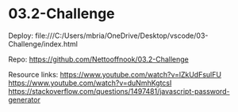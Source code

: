 # 03.2-Challenge

Deploy: file:///C:/Users/mbria/OneDrive/Desktop/vscode/03-Challenge/index.html

Repo: https://github.com/Nettooffnook/03.2-Challenge

Resource links:
https://www.youtube.com/watch?v=lZkUdFsulFU
https://www.youtube.com/watch?v=duNmhKgtcsI
https://stackoverflow.com/questions/1497481/javascript-password-generator

